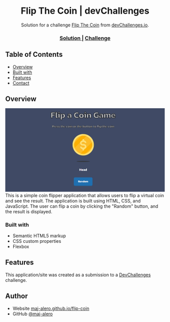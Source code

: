 <!-- Please update value in the {}  -->

<h1 align="center">Flip The Coin | devChallenges</h1>

<div align="center">
   Solution for a challenge <a href="https://devchallenges.io/challenge/flip-the-coin" target="_blank">Flip The Coin</a> from <a href="http://devchallenges.io" target="_blank">devChallenges.io</a>.
</div>

<div align="center">
  <h3>
    <a href="https://maj-alero.github.io/flip-coin/">
      Solution
    </a>
    <span> | </span>
    <a href="https://devchallenges.io/challenge/flip-the-coin">
      Challenge
    </a>
  </h3>
</div>

<!-- TABLE OF CONTENTS -->

## Table of Contents

- [Overview](#overview) 
- [Built with](#built-with)
- [Features](#features)
- [Contact](#contact)


<!-- OVERVIEW -->

## Overview

![screenshot](image.png)
This is a simple coin flipper application that allows users to flip a virtual coin and see the result.
The application is built using HTML, CSS, and JavaScript.
The user can flip a coin by clicking the "Random" button, and the result is displayed.


### Built with

<!-- This section should list any major frameworks that you built your project using. Here are a few examples.-->

- Semantic HTML5 markup
- CSS custom properties
- Flexbox


## Features

<!-- List the features of your application or follow the template. Don't share the figma file here :) -->

This application/site was created as a submission to a [DevChallenges](https://devchallenges.io/challenges-dashboard) challenge.

## Author

- Website [maj-alero.github.io/flip-coin](https://maj-alero.github.io/flip-coin/)
- GitHub [@maj-alero](https://github.com/maj-alero)
